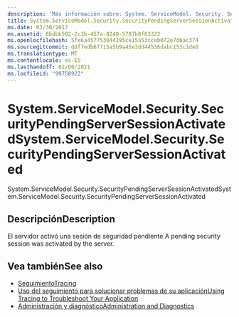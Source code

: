 ```yaml
---
description: 'Más información sobre: System. ServiceModel. Security. SecurityPendingServerSessionActivated'
title: System.ServiceModel.Security.SecurityPendingServerSessionActivated
ms.date: 03/30/2017
ms.assetid: 8bdbb502-2c3b-457a-8240-5787b0f83322
ms.openlocfilehash: 5fe6a457753044195ce15a53cceb072e7d6ac374
ms.sourcegitcommit: ddf7edb67715a5b9a45e3dd44536dabc153c1de0
ms.translationtype: MT
ms.contentlocale: es-ES
ms.lasthandoff: 02/06/2021
ms.locfileid: "99758922"
---
```

# <a name="systemservicemodelsecuritysecuritypendingserversessionactivated"></a><span data-ttu-id="a06f4-103">System.ServiceModel.Security.SecurityPendingServerSessionActivated</span><span class="sxs-lookup"><span data-stu-id="a06f4-103">System.ServiceModel.Security.SecurityPendingServerSessionActivated</span></span>

<span data-ttu-id="a06f4-104">System.ServiceModel.Security.SecurityPendingServerSessionActivated</span><span class="sxs-lookup"><span data-stu-id="a06f4-104">System.ServiceModel.Security.SecurityPendingServerSessionActivated</span></span>  
  
## <a name="description"></a><span data-ttu-id="a06f4-105">Descripción</span><span class="sxs-lookup"><span data-stu-id="a06f4-105">Description</span></span>  

 <span data-ttu-id="a06f4-106">El servidor activó una sesión de seguridad pendiente.</span><span class="sxs-lookup"><span data-stu-id="a06f4-106">A pending security session was activated by the server.</span></span>  
  
## <a name="see-also"></a><span data-ttu-id="a06f4-107">Vea también</span><span class="sxs-lookup"><span data-stu-id="a06f4-107">See also</span></span>

- [<span data-ttu-id="a06f4-108">Seguimiento</span><span class="sxs-lookup"><span data-stu-id="a06f4-108">Tracing</span></span>](index.md)
- [<span data-ttu-id="a06f4-109">Uso del seguimiento para solucionar problemas de su aplicación</span><span class="sxs-lookup"><span data-stu-id="a06f4-109">Using Tracing to Troubleshoot Your Application</span></span>](using-tracing-to-troubleshoot-your-application.md)
- [<span data-ttu-id="a06f4-110">Administración y diagnóstico</span><span class="sxs-lookup"><span data-stu-id="a06f4-110">Administration and Diagnostics</span></span>](../index.md)
